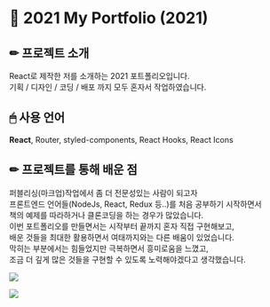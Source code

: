 # 📌 2021 My Portfolio (2021)

## ✏ 프로젝트 소개
React로 제작한 저를 소개하는 2021 포트폴리오입니다.  
기획 / 디자인 / 코딩 / 배포 까지 모두 혼자서 작업하였습니다.  

## 🖱 사용 언어
**React**, Router, styled-components, React Hooks, React Icons

## ✏ 프로젝트를 통해 배운 점
퍼블리싱(마크업)작업에서 좀 더 전문성있는 사람이 되고자  
프론트엔드 언어들(NodeJs, React, Redux 등..)를 처음 공부하기 시작하면서  
책의 예제를 따라하거나 클론코딩을 하는 경우가 많았습니다.  
이번 포트폴리오를 만들면서는 시작부터 끝까지 혼자 직접 구현해보고,  
배운 것들을 최대한 활용하면서 여태까지와는 다른 배움이 있었습니다.  
막히는 부분에서는 힘들었지만 극복하면서 흥미로움을 느꼈고,  
조금 더 깊게 많은 것들을 구현할 수 있도록 노력해야겠다고 생각했습니다.  

![](https://images.velog.io/images/hyerimiya/post/7528c645-11eb-4882-b97f-d9fcbc8b41bc/pc.jpg)

![](https://images.velog.io/images/hyerimiya/post/70dd5067-73f3-45bf-b3f1-16099b7fb784/tablet.jpg)
